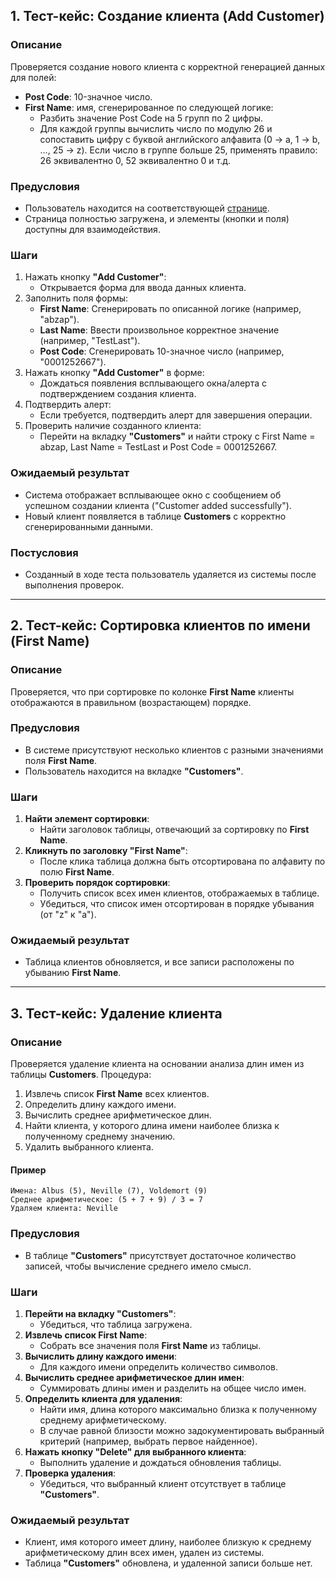## 1. Тест-кейс: Создание клиента (Add Customer)

### Описание
Проверяется создание нового клиента с корректной генерацией данных для полей:

- **Post Code**: 10-значное число.
- **First Name**: имя, сгенерированное по следующей логике:
  - Разбить значение Post Code на 5 групп по 2 цифры.
  - Для каждой группы вычислить число по модулю 26 и сопоставить цифру с буквой английского алфавита (0 → a, 1 → b, …, 25 → z). Если число в группе больше 25, применять правило: 26 эквивалентно 0, 52 эквивалентно 0 и т.д.

### Предусловия
- Пользователь находится на соответствующей [странице](https://www.globalsqa.com/angularJs-protractor/BankingProject/#/manager).
- Страница полностью загружена, и элементы (кнопки и поля) доступны для взаимодействия.

### Шаги
1. Нажать кнопку **"Add Customer"**:
   - Открывается форма для ввода данных клиента.
2. Заполнить поля формы:
   - **First Name**: Сгенерировать по описанной логике (например, "abzap").
   - **Last Name**: Ввести произвольное корректное значение (например, "TestLast").
   - **Post Code**: Сгенерировать 10-значное число (например, "0001252667").
3. Нажать кнопку **"Add Customer"** в форме:
   - Дождаться появления всплывающего окна/алерта с подтверждением создания клиента.
4. Подтвердить алерт:
   - Если требуется, подтвердить алерт для завершения операции.
5. Проверить наличие созданного клиента:
   - Перейти на вкладку **"Customers"** и найти строку с First Name = abzap, Last Name = TestLast и Post Code = 0001252667.

### Ожидаемый результат
- Система отображает всплывающее окно с сообщением об успешном создании клиента ("Customer added successfully").
- Новый клиент появляется в таблице **Customers** с корректно сгенерированными данными.

### Постусловия
- Созданный в ходе теста пользователь удаляется из системы после выполнения проверок.

---

## 2. Тест-кейс: Сортировка клиентов по имени (First Name)

### Описание
Проверяется, что при сортировке по колонке **First Name** клиенты отображаются в правильном (возрастающем) порядке.

### Предусловия
- В системе присутствуют несколько клиентов с разными значениями поля **First Name**.
- Пользователь находится на вкладке **"Customers"**.

### Шаги
1. **Найти элемент сортировки**:
   - Найти заголовок таблицы, отвечающий за сортировку по **First Name**.
2. **Кликнуть по заголовку "First Name"**:
   - После клика таблица должна быть отсортирована по алфавиту по полю **First Name**.
3. **Проверить порядок сортировки**:
   - Получить список всех имен клиентов, отображаемых в таблице.
   - Убедиться, что список имен отсортирован в порядке убывания (от "z" к "a").

### Ожидаемый результат
- Таблица клиентов обновляется, и все записи расположены по убыванию **First Name**.

---

## 3. Тест-кейс: Удаление клиента

### Описание
Проверяется удаление клиента на основании анализа длин имен из таблицы **Customers**. Процедура:

1. Извлечь список **First Name** всех клиентов.
2. Определить длину каждого имени.
3. Вычислить среднее арифметическое длин.
4. Найти клиента, у которого длина имени наиболее близка к полученному среднему значению.
5. Удалить выбранного клиента.

#### Пример
```
Имена: Albus (5), Neville (7), Voldemort (9)
Среднее арифметическое: (5 + 7 + 9) / 3 = 7
Удаляем клиента: Neville
```

### Предусловия
- В таблице **"Customers"** присутствует достаточное количество записей, чтобы вычисление среднего имело смысл.

### Шаги
1. **Перейти на вкладку "Customers"**:
   - Убедиться, что таблица загружена.
2. **Извлечь список First Name**:
   - Собрать все значения поля **First Name** из таблицы.
3. **Вычислить длину каждого имени**:
   - Для каждого имени определить количество символов.
4. **Вычислить среднее арифметическое длин имен**:
   - Суммировать длины имен и разделить на общее число имен.
5. **Определить клиента для удаления**:
   - Найти имя, длина которого максимально близка к полученному среднему арифметическому.
   - В случае равной близости можно задокументировать выбранный критерий (например, выбрать первое найденное).
6. **Нажать кнопку "Delete" для выбранного клиента**:
   - Выполнить удаление и дождаться обновления таблицы.
7. **Проверка удаления**:
   - Убедиться, что выбранный клиент отсутствует в таблице **"Customers"**.

### Ожидаемый результат
- Клиент, имя которого имеет длину, наиболее близкую к среднему арифметическому длин всех имен, удален из системы.
- Таблица **"Customers"** обновлена, и удаленной записи больше нет.
